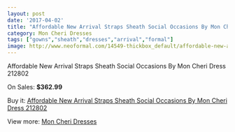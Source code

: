 ```yaml
---
layout: post
date: '2017-04-02'
title: "Affordable New Arrival Straps Sheath Social Occasions By Mon Cheri Dress 212802"
category: Mon Cheri Dresses
tags: ["gowns","sheath","dresses","arrival","formal"]
image: http://www.neoformal.com/14549-thickbox_default/affordable-new-arrival-straps-sheath-social-occasions-by-mon-cheri-dress-212802.jpg
---
```

Affordable New Arrival Straps Sheath Social Occasions By Mon Cheri Dress 212802

On Sales: **$362.99**
<a href="https://www.neoformal.com/en/mon-cheri-dresses/4968-affordable-new-arrival-straps-sheath-social-occasions-by-mon-cheri-dress-212802.html"><amp-img layout="responsive" width="600" height="600" src="//www.neoformal.com/14549-thickbox_default/affordable-new-arrival-straps-sheath-social-occasions-by-mon-cheri-dress-212802.jpg" alt="Affordable New Arrival Straps Sheath Social Occasions By Mon Cheri Dress 212802 0" /></a>
<a href="https://www.neoformal.com/en/mon-cheri-dresses/4968-affordable-new-arrival-straps-sheath-social-occasions-by-mon-cheri-dress-212802.html"><amp-img layout="responsive" width="600" height="600" src="//www.neoformal.com/14550-thickbox_default/affordable-new-arrival-straps-sheath-social-occasions-by-mon-cheri-dress-212802.jpg" alt="Affordable New Arrival Straps Sheath Social Occasions By Mon Cheri Dress 212802 1" /></a>

Buy it: [Affordable New Arrival Straps Sheath Social Occasions By Mon Cheri Dress 212802](https://www.neoformal.com/en/mon-cheri-dresses/4968-affordable-new-arrival-straps-sheath-social-occasions-by-mon-cheri-dress-212802.html "Affordable New Arrival Straps Sheath Social Occasions By Mon Cheri Dress 212802")

View more: [Mon Cheri Dresses](https://www.neoformal.com/en/59-mon-cheri-dresses "Mon Cheri Dresses")